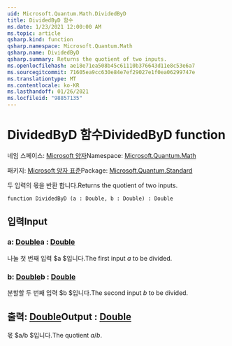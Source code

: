 ```yaml
---
uid: Microsoft.Quantum.Math.DividedByD
title: DividedByD 함수
ms.date: 1/23/2021 12:00:00 AM
ms.topic: article
qsharp.kind: function
qsharp.namespace: Microsoft.Quantum.Math
qsharp.name: DividedByD
qsharp.summary: Returns the quotient of two inputs.
ms.openlocfilehash: ae18e71ea508b45c61110b376643d11e8c53e6a7
ms.sourcegitcommit: 71605ea9cc630e84e7ef29027e1f0ea06299747e
ms.translationtype: MT
ms.contentlocale: ko-KR
ms.lasthandoff: 01/26/2021
ms.locfileid: "98857135"
---
```

# <a name="dividedbyd-function"></a><span data-ttu-id="d62d2-102">DividedByD 함수</span><span class="sxs-lookup"><span data-stu-id="d62d2-102">DividedByD function</span></span>

<span data-ttu-id="d62d2-103">네임 스페이스: [Microsoft 양자](xref:Microsoft.Quantum.Math)</span><span class="sxs-lookup"><span data-stu-id="d62d2-103">Namespace: [Microsoft.Quantum.Math](xref:Microsoft.Quantum.Math)</span></span>

<span data-ttu-id="d62d2-104">패키지: [Microsoft 양자 표준](https://nuget.org/packages/Microsoft.Quantum.Standard)</span><span class="sxs-lookup"><span data-stu-id="d62d2-104">Package: [Microsoft.Quantum.Standard](https://nuget.org/packages/Microsoft.Quantum.Standard)</span></span>


<span data-ttu-id="d62d2-105">두 입력의 몫을 반환 합니다.</span><span class="sxs-lookup"><span data-stu-id="d62d2-105">Returns the quotient of two inputs.</span></span>

```qsharp
function DividedByD (a : Double, b : Double) : Double
```


## <a name="input"></a><span data-ttu-id="d62d2-106">입력</span><span class="sxs-lookup"><span data-stu-id="d62d2-106">Input</span></span>

### <a name="a--double"></a><span data-ttu-id="d62d2-107">a: [Double](xref:microsoft.quantum.lang-ref.double)</span><span class="sxs-lookup"><span data-stu-id="d62d2-107">a : [Double](xref:microsoft.quantum.lang-ref.double)</span></span>

<span data-ttu-id="d62d2-108">나눌 첫 번째 입력 $a $입니다.</span><span class="sxs-lookup"><span data-stu-id="d62d2-108">The first input $a$ to be divided.</span></span>


### <a name="b--double"></a><span data-ttu-id="d62d2-109">b: [Double](xref:microsoft.quantum.lang-ref.double)</span><span class="sxs-lookup"><span data-stu-id="d62d2-109">b : [Double](xref:microsoft.quantum.lang-ref.double)</span></span>

<span data-ttu-id="d62d2-110">분할할 두 번째 입력 $b $입니다.</span><span class="sxs-lookup"><span data-stu-id="d62d2-110">The second input $b$ to be divided.</span></span>



## <a name="output--double"></a><span data-ttu-id="d62d2-111">출력: [Double](xref:microsoft.quantum.lang-ref.double)</span><span class="sxs-lookup"><span data-stu-id="d62d2-111">Output : [Double](xref:microsoft.quantum.lang-ref.double)</span></span>

<span data-ttu-id="d62d2-112">몫 $a/b $입니다.</span><span class="sxs-lookup"><span data-stu-id="d62d2-112">The quotient $a / b$.</span></span>